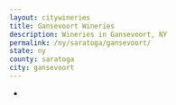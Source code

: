 ```yaml
---
layout: citywineries
title: Gansevoort Wineries
description: Wineries in Gansevoort, NY
permalink: /ny/saratoga/gansevoort/
state: ny
county: saratoga
city: gansevoort
---
```

-
